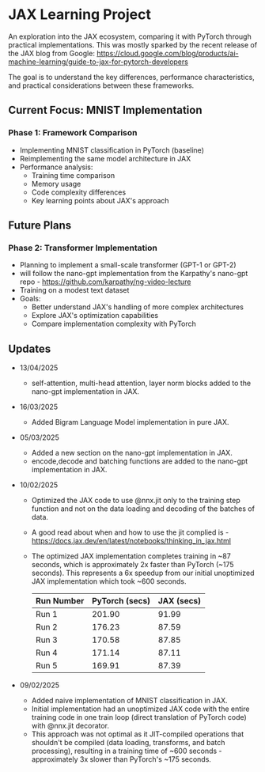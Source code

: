 # JAX Learning Project

An exploration into the JAX ecosystem, comparing it with PyTorch through practical implementations. This was mostly sparked by the recent release of the JAX blog from Google:
https://cloud.google.com/blog/products/ai-machine-learning/guide-to-jax-for-pytorch-developers

The goal is to understand the key differences, performance characteristics, and practical considerations between these frameworks.

## Current Focus: MNIST Implementation

### Phase 1: Framework Comparison
- Implementing MNIST classification in PyTorch (baseline)
- Reimplementing the same model architecture in JAX
- Performance analysis:
  - Training time comparison
  - Memory usage
  - Code complexity differences
  - Key learning points about JAX's approach


## Future Plans

### Phase 2: Transformer Implementation
- Planning to implement a small-scale transformer (GPT-1 or GPT-2)
- will follow the nano-gpt implementation from the Karpathy's nano-gpt repo - https://github.com/karpathy/ng-video-lecture
- Training on a modest text dataset
- Goals:
  - Better understand JAX's handling of more complex architectures
  - Explore JAX's optimization capabilities
  - Compare implementation complexity with PyTorch



## Updates 
  - 13/04/2025
    - self-attention, multi-head attention, layer norm blocks added to the nano-gpt implementation in JAX. 

  - 16/03/2025
    - Added Bigram Language Model implementation in pure JAX. 

  - 05/03/2025
    - Added a new section on the nano-gpt implementation in JAX. 
    - encode,decode and batching functions are added to the nano-gpt implementation in JAX. 

  - 10/02/2025
    - Optimized the JAX code to use @nnx.jit only to the training step function and not on the data loading and decoding of the batches of data. 
    - A good read about when and how to use the jit complied is - https://docs.jax.dev/en/latest/notebooks/thinking_in_jax.html
    - The optimized JAX implementation completes training in ~87 seconds, which is approximately 2x faster than PyTorch (~175 seconds). This represents a 6x speedup from our initial unoptimized JAX implementation which took ~600 seconds.


      | Run Number | PyTorch (secs) | JAX (secs) |
      |------------|---------------|------------|
      | Run 1      | 201.90        | 91.99      |
      | Run 2      | 176.23        | 87.59      |
      | Run 3      | 170.58        | 87.85      |
      | Run 4      | 171.14        | 87.11      |
      | Run 5      | 169.91        | 87.39  

  - 09/02/2025
    - Added naive implementation of MNIST classification in JAX. 
    - Initial implementation had an unoptimized JAX code with the entire training code in one train loop (direct translation of PyTorch code) with @nnx.jit decorator. 
    - This approach was not optimal as it JIT-compiled operations that shouldn't be compiled (data loading, transforms, and batch processing), resulting in a training time of ~600 seconds - approximately 3x slower than PyTorch's ~175 seconds.



